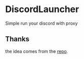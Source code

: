# DiscordLauncher
Simple run your discord with proxy
## Thanks
the idea comes from the [repo](https://github.com/aiqinxuancai/DiscordProxyStart).
